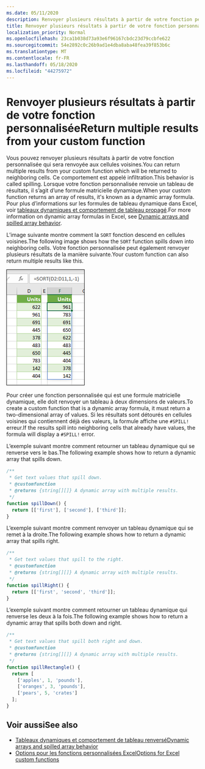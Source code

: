 ```yaml
---
ms.date: 05/11/2020
description: Renvoyer plusieurs résultats à partir de votre fonction personnalisée dans un complément Office Excel.
title: Renvoyer plusieurs résultats à partir de votre fonction personnalisée
localization_priority: Normal
ms.openlocfilehash: 23ca1b038d73a93e6f96167cbdc23d79ccbfe622
ms.sourcegitcommit: 54e2892c0c26b9ad1e4dba8aba48fea39f853b6c
ms.translationtype: MT
ms.contentlocale: fr-FR
ms.lasthandoff: 05/18/2020
ms.locfileid: "44275972"
---
```

# <a name="return-multiple-results-from-your-custom-function"></a><span data-ttu-id="d8e65-103">Renvoyer plusieurs résultats à partir de votre fonction personnalisée</span><span class="sxs-lookup"><span data-stu-id="d8e65-103">Return multiple results from your custom function</span></span>

<span data-ttu-id="d8e65-104">Vous pouvez renvoyer plusieurs résultats à partir de votre fonction personnalisée qui sera renvoyée aux cellules voisines.</span><span class="sxs-lookup"><span data-stu-id="d8e65-104">You can return multiple results from your custom function which will be returned to neighboring cells.</span></span> <span data-ttu-id="d8e65-105">Ce comportement est appelé infiltration.</span><span class="sxs-lookup"><span data-stu-id="d8e65-105">This behavior is called spilling.</span></span> <span data-ttu-id="d8e65-106">Lorsque votre fonction personnalisée renvoie un tableau de résultats, il s’agit d’une formule matricielle dynamique.</span><span class="sxs-lookup"><span data-stu-id="d8e65-106">When your custom function returns an array of results, it's known as a dynamic array formula.</span></span> <span data-ttu-id="d8e65-107">Pour plus d’informations sur les formules de tableau dynamique dans Excel, voir [tableaux dynamiques et comportement de tableau propagé](https://support.office.com/article/dynamic-arrays-and-spilled-array-behavior-205c6b06-03ba-4151-89a1-87a7eb36e531).</span><span class="sxs-lookup"><span data-stu-id="d8e65-107">For more information on dynamic array formulas in Excel, see [Dynamic arrays and spilled array behavior](https://support.office.com/article/dynamic-arrays-and-spilled-array-behavior-205c6b06-03ba-4151-89a1-87a7eb36e531).</span></span>

<span data-ttu-id="d8e65-108">L’image suivante montre comment la `SORT` fonction descend en cellules voisines.</span><span class="sxs-lookup"><span data-stu-id="d8e65-108">The following image shows how the `SORT` function spills down into neighboring cells.</span></span> <span data-ttu-id="d8e65-109">Votre fonction personnalisée peut également renvoyer plusieurs résultats de la manière suivante.</span><span class="sxs-lookup"><span data-stu-id="d8e65-109">Your custom function can also return multiple results like this.</span></span>

![Capture d’écran de la fonction « Trier » affichant plusieurs résultats en plusieurs cellules.](../images/dynamic-array-spill.png)

<span data-ttu-id="d8e65-111">Pour créer une fonction personnalisée qui est une formule matricielle dynamique, elle doit renvoyer un tableau à deux dimensions de valeurs.</span><span class="sxs-lookup"><span data-stu-id="d8e65-111">To create a custom function that is a dynamic array formula, it must return a two-dimensional array of values.</span></span> <span data-ttu-id="d8e65-112">Si les résultats sont détourés en cellules voisines qui contiennent déjà des valeurs, la formule affiche une `#SPILL!` erreur.</span><span class="sxs-lookup"><span data-stu-id="d8e65-112">If the results spill into neighboring cells that already have values, the formula will display a `#SPILL!` error.</span></span>

<span data-ttu-id="d8e65-113">L’exemple suivant montre comment retourner un tableau dynamique qui se renverse vers le bas.</span><span class="sxs-lookup"><span data-stu-id="d8e65-113">The following example shows how to return a dynamic array that spills down.</span></span>

```javascript
/**
 * Get text values that spill down.
 * @customfunction
 * @returns {string[][]} A dynamic array with multiple results.
 */
function spillDown() {
  return [['first'], ['second'], ['third']];
}
```

<span data-ttu-id="d8e65-114">L’exemple suivant montre comment renvoyer un tableau dynamique qui se remet à la droite.</span><span class="sxs-lookup"><span data-stu-id="d8e65-114">The following example shows how to return a dynamic array that spills right.</span></span> 

```javascript
/**
 * Get text values that spill to the right.
 * @customfunction
 * @returns {string[][]} A dynamic array with multiple results.
 */
function spillRight() {
  return [['first', 'second', 'third']];
}
```

<span data-ttu-id="d8e65-115">L’exemple suivant montre comment retourner un tableau dynamique qui renverse les deux à la fois.</span><span class="sxs-lookup"><span data-stu-id="d8e65-115">The following example shows how to return a dynamic array that spills both down and right.</span></span>

```javascript
/**
 * Get text values that spill both right and down.
 * @customfunction
 * @returns {string[][]} A dynamic array with multiple results.
 */
function spillRectangle() {
  return [
    ['apples', 1, 'pounds'],
    ['oranges', 3, 'pounds'],
    ['pears', 5, 'crates']
  ];
}
```

## <a name="see-also"></a><span data-ttu-id="d8e65-116">Voir aussi</span><span class="sxs-lookup"><span data-stu-id="d8e65-116">See also</span></span>

- [<span data-ttu-id="d8e65-117">Tableaux dynamiques et comportement de tableau renversé</span><span class="sxs-lookup"><span data-stu-id="d8e65-117">Dynamic arrays and spilled array behavior</span></span>](https://support.microsoft.com/office/205c6b06-03ba-4151-89a1-87a7eb36e531)
- [<span data-ttu-id="d8e65-118">Options pour les fonctions personnalisées Excel</span><span class="sxs-lookup"><span data-stu-id="d8e65-118">Options for Excel custom functions</span></span>](custom-functions-parameter-options.md)